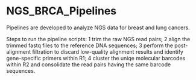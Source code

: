 # NGS_BRCA_Pipelines
Pipelines are developed to analyze NGS data for breast and lung cancers.

Steps to run the pipeline scripts:
1 trim the raw NGS read pairs;
2 align the trimmed fastq files to the reference DNA sequences;
3 perform the post-alignment filtration to discard low-quality alignment results and identify gene-specific primers within R1;
4 cluster the uniqe molecular barcodes within R2 and consolidate the read pairs having the same barcode sequences.
